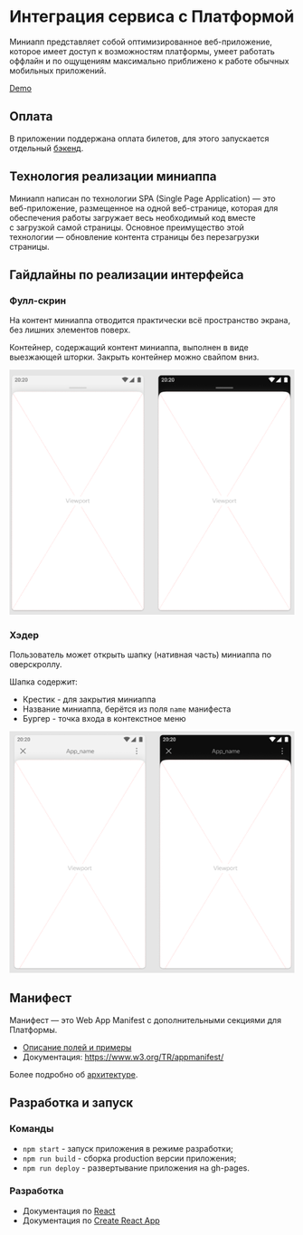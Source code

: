 # Интеграция сервиса с Платформой

Миниапп представляет собой оптимизированное веб-приложение, которое имеет доступ к возможностям платформы, умеет работать оффлайн и по ощущениям максимально приближено к работе обычных мобильных приложений.

[Demo](https://yandex.github.io/miniapp-example/)

## Оплата
В приложении поддержана оплата билетов, для этого запускается отдельный [бэкенд](https://github.com/miniapp-example-backend).

## Технология реализации миниаппа

Миниапп написан по технологии SPA (Single Page Application) — это веб-приложение, размещенное на одной веб-странице, которая для обеспечения работы загружает весь необходимый код вместе с загрузкой самой страницы. Основное преимущество этой технологии — обновление контента страницы без перезагрузки страницы.

## Гайдлайны по реализации интерфейса

### Фулл-скрин

На контент миниаппа отводится практически всё пространство экрана, без лишних элементов поверх.

Контейнер, содержащий контент миниаппа, выполнен в виде выезжающей шторки.
Закрыть контейнер можно свайпом вниз.

<img src='./docs/panel_fullscreen.png' width='640' />

### Хэдер
Пользователь может открыть шапку (нативная часть) миниаппа по оверскроллу.

Шапка содержит:
* Крестик - для закрытия миниаппа
* Название миниаппа, берётся из поля `name` манифеста
* Бургер - точка входа в контекстное меню

<img src='./docs/header_opened.png' width='640' />

## Манифест

Манифест — это Web App Manifest с дополнительными секциями для Платформы.

- [Описание полей и примеры](docs/Manifest.md)
- Документация: https://www.w3.org/TR/appmanifest/

Более подробно об [архитектуре](docs/Architecture.md).

## Разработка и запуск
### Команды

- `npm start` - запуск приложения в режиме разработки;
- `npm run build` - сборка production версии приложения;
- `npm run deploy` - развертывание приложения на gh-pages.

### Разработка

- Документация по [React](https://reactjs.org/)
- Документация по [Create React App](https://facebook.github.io/create-react-app/docs/getting-started/)
